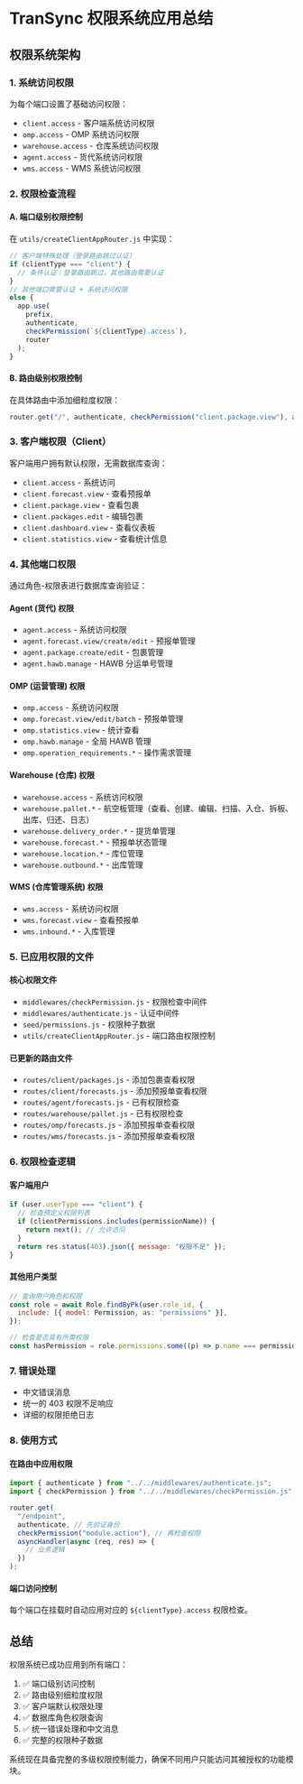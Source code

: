 # TranSync 权限系统应用总结

## 权限系统架构

### 1. 系统访问权限

为每个端口设置了基础访问权限：

- `client.access` - 客户端系统访问权限
- `omp.access` - OMP 系统访问权限
- `warehouse.access` - 仓库系统访问权限
- `agent.access` - 货代系统访问权限
- `wms.access` - WMS 系统访问权限

### 2. 权限检查流程

#### A. 端口级别权限控制

在 `utils/createClientAppRouter.js` 中实现：

```javascript
// 客户端特殊处理（登录路由跳过认证）
if (clientType === "client") {
  // 条件认证：登录路由跳过，其他路由需要认证
}
// 其他端口需要认证 + 系统访问权限
else {
  app.use(
    prefix,
    authenticate,
    checkPermission(`${clientType}.access`),
    router
  );
}
```

#### B. 路由级别权限控制

在具体路由中添加细粒度权限：

```javascript
router.get("/", authenticate, checkPermission("client.package.view"), asyncHandler(...))
```

### 3. 客户端权限（Client）

客户端用户拥有默认权限，无需数据库查询：

- `client.access` - 系统访问
- `client.forecast.view` - 查看预报单
- `client.package.view` - 查看包裹
- `client.packages.edit` - 编辑包裹
- `client.dashboard.view` - 查看仪表板
- `client.statistics.view` - 查看统计信息

### 4. 其他端口权限

通过角色-权限表进行数据库查询验证：

#### Agent (货代) 权限

- `agent.access` - 系统访问权限
- `agent.forecast.view/create/edit` - 预报单管理
- `agent.package.create/edit` - 包裹管理
- `agent.hawb.manage` - HAWB 分运单号管理

#### OMP (运营管理) 权限

- `omp.access` - 系统访问权限
- `omp.forecast.view/edit/batch` - 预报单管理
- `omp.statistics.view` - 统计查看
- `omp.hawb.manage` - 全局 HAWB 管理
- `omp.operation_requirements.*` - 操作需求管理

#### Warehouse (仓库) 权限

- `warehouse.access` - 系统访问权限
- `warehouse.pallet.*` - 航空板管理（查看、创建、编辑、扫描、入仓、拆板、出库、归还、日志）
- `warehouse.delivery_order.*` - 提货单管理
- `warehouse.forecast.*` - 预报单状态管理
- `warehouse.location.*` - 库位管理
- `warehouse.outbound.*` - 出库管理

#### WMS (仓库管理系统) 权限

- `wms.access` - 系统访问权限
- `wms.forecast.view` - 查看预报单
- `wms.inbound.*` - 入库管理

### 5. 已应用权限的文件

#### 核心权限文件

- `middlewares/checkPermission.js` - 权限检查中间件
- `middlewares/authenticate.js` - 认证中间件
- `seed/permissions.js` - 权限种子数据
- `utils/createClientAppRouter.js` - 端口路由权限控制

#### 已更新的路由文件

- `routes/client/packages.js` - 添加包裹查看权限
- `routes/client/forecasts.js` - 添加预报单查看权限
- `routes/agent/forecasts.js` - 已有权限检查
- `routes/warehouse/pallet.js` - 已有权限检查
- `routes/omp/forecasts.js` - 添加预报单查看权限
- `routes/wms/forecasts.js` - 添加预报单查看权限

### 6. 权限检查逻辑

#### 客户端用户

```javascript
if (user.userType === "client") {
  // 检查预定义权限列表
  if (clientPermissions.includes(permissionName)) {
    return next(); // 允许访问
  }
  return res.status(403).json({ message: "权限不足" });
}
```

#### 其他用户类型

```javascript
// 查询用户角色和权限
const role = await Role.findByPk(user.role_id, {
  include: [{ model: Permission, as: "permissions" }],
});

// 检查是否具有所需权限
const hasPermission = role.permissions.some((p) => p.name === permissionName);
```

### 7. 错误处理

- 中文错误消息
- 统一的 403 权限不足响应
- 详细的权限拒绝日志

### 8. 使用方式

#### 在路由中应用权限

```javascript
import { authenticate } from "../../middlewares/authenticate.js";
import { checkPermission } from "../../middlewares/checkPermission.js";

router.get(
  "/endpoint",
  authenticate, // 先验证身份
  checkPermission("module.action"), // 再检查权限
  asyncHandler(async (req, res) => {
    // 业务逻辑
  })
);
```

#### 端口访问控制

每个端口在挂载时自动应用对应的 `${clientType}.access` 权限检查。

## 总结

权限系统已成功应用到所有端口：

1. ✅ 端口级别访问控制
2. ✅ 路由级别细粒度权限
3. ✅ 客户端默认权限处理
4. ✅ 数据库角色权限查询
5. ✅ 统一错误处理和中文消息
6. ✅ 完整的权限种子数据

系统现在具备完整的多级权限控制能力，确保不同用户只能访问其被授权的功能模块。

